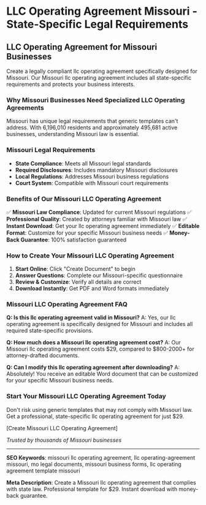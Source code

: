 # LLC Operating Agreement Missouri - State-Specific Legal Requirements

## LLC Operating Agreement for Missouri Businesses

Create a legally compliant llc operating agreement specifically designed for Missouri. Our Missouri llc operating agreement includes all state-specific requirements and protects your business interests.

### Why Missouri Businesses Need Specialized LLC Operating Agreements

Missouri has unique legal requirements that generic templates can't address. With 6,196,010 residents and approximately 495,681 active businesses, understanding Missouri law is essential.

### Missouri Legal Requirements

- **State Compliance**: Meets all Missouri legal standards
- **Required Disclosures**: Includes mandatory Missouri disclosures
- **Local Regulations**: Addresses Missouri business regulations
- **Court System**: Compatible with Missouri court requirements

### Benefits of Our Missouri LLC Operating Agreement

✅ **Missouri Law Compliance**: Updated for current Missouri regulations
✅ **Professional Quality**: Created by attorneys familiar with Missouri law
✅ **Instant Download**: Get your llc operating agreement immediately
✅ **Editable Format**: Customize for your specific Missouri business needs
✅ **Money-Back Guarantee**: 100% satisfaction guaranteed

### How to Create Your Missouri LLC Operating Agreement

1. **Start Online**: Click "Create Document" to begin
2. **Answer Questions**: Complete our Missouri-specific questionnaire
3. **Review & Customize**: Verify all details are correct
4. **Download Instantly**: Get PDF and Word formats immediately

### Missouri LLC Operating Agreement FAQ

**Q: Is this llc operating agreement valid in Missouri?**
A: Yes, our llc operating agreement is specifically designed for Missouri and includes all required state-specific provisions.

**Q: How much does a Missouri llc operating agreement cost?**
A: Our Missouri llc operating agreement costs $29, compared to $800-2000+ for attorney-drafted documents.

**Q: Can I modify this llc operating agreement after downloading?**
A: Absolutely! You receive an editable Word document that can be customized for your specific Missouri business needs.

### Start Your Missouri LLC Operating Agreement Today

Don't risk using generic templates that may not comply with Missouri law. Get a professional, state-specific llc operating agreement for just $29.

[Create Missouri LLC Operating Agreement]

_Trusted by thousands of Missouri businesses_

---

**SEO Keywords**: missouri llc operating agreement, llc operating-agreement missouri, mo legal documents, missouri business forms, llc operating agreement template missouri

**Meta Description**: Create a Missouri llc operating agreement that complies with state law. Professional template for $29. Instant download with money-back guarantee.
